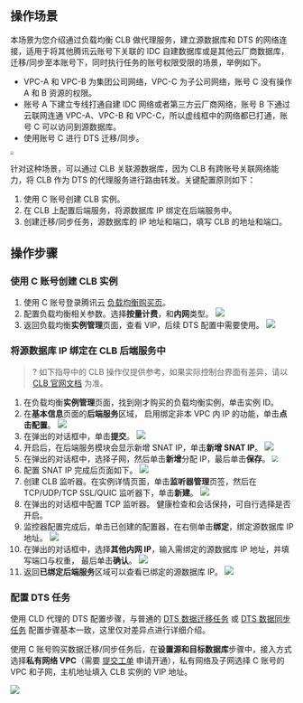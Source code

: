## 操作场景
本场景为您介绍通过负载均衡 CLB 做代理服务，建立源数据库和 DTS 的网络连接，适用于将其他腾讯云账号下关联的 IDC 自建数据库或是其他云厂商数据库，迁移/同步至本账号下，同时执行任务的账号权限受限的场景，举例如下。

- VPC-A 和 VPC-B 为集团公司网络，VPC-C 为子公司网络，账号 C 没有操作 A 和 B 资源的权限。
- 账号 A 下建立专线打通自建 IDC 网络或者第三方云厂商网络，账号 B 下通过云联网连通 VPC-A、VPC-B 和 VPC-C，所以虚线框中的网络都已打通，账号 C 可以访问到源数据库。
- 使用账号 C 进行 DTS 迁移/同步。<br>
<img src="https://qcloudimg.tencent-cloud.cn/raw/e9520643090f507ab8a9b4f8741f064e.png" style="zoom:40%;" />

针对这种场景，可以通过 CLB 关联源数据库，因为 CLB 有跨账号关联网络能力，将 CLB 作为 DTS 的代理服务进行路由转发。关键配置原则如下：
1. 使用 C 账号创建 CLB 实例。
2. 在 CLB 上配置后端服务，将源数据库 IP 绑定在后端服务中。
3. 创建迁移/同步任务，源数据库的 IP 地址和端口，填写 CLB 的地址和端口。

## 操作步骤
### 使用 C 账号创建 CLB 实例
1. 使用 C 账号登录腾讯云 [负载均衡购买页](https://buy.cloud.tencent.com/lb)。
2. 配置负载均衡相关参数。选择**按量计费**，和**内网**类型。
   ![](https://qcloudimg.tencent-cloud.cn/raw/ba4a65e0f1ca0b3f5c9db449e8ff7e84.png)
3. 返回负载均衡**实例管理**页面，查看 VIP，后续 DTS 配置中需要使用。
   ![](https://qcloudimg.tencent-cloud.cn/raw/26c81a412e61922ae9190c836b0cb864.png)

### 将源数据库 IP 绑定在 CLB 后端服务中
> ? 如下指导中的 CLB 操作仅提供参考，如果实际控制台界面有差异，请以 [CLB 官网文档](https://cloud.tencent.com/document/product/214/48181) 为准。

1. 在负载均衡**实例管理**页面，找到刚才购买的负载均衡实例，单击实例 ID。
2. 在**基本信息**页面的**后端服务**区域， 启用绑定非本 VPC 内 IP 的功能，单击**点击配置**。
   ![](https://main.qcloudimg.com/raw/098726f17524d02f8b9edc63f092d71d.png)
3. 在弹出的对话框中，单击**提交**。
   ![](https://main.qcloudimg.com/raw/da669f277fc1daf118292804c69d5de5.png) 
4. 开启后，在后端服务模块会显示新增 SNAT IP，单击**新增 SNAT IP**。
   ![](https://qcloudimg.tencent-cloud.cn/raw/e14d3641f25f312a7729c67c41c5ddd7.png)
5. 在弹出的对话框中，选择子网，然后单击**新增**分配 IP，最后单击**保存**。
   <img src="https://qcloudimg.tencent-cloud.cn/raw/7ac0571408d5c63f767eb8534123f7d4.png" style="zoom:67%;" />
6. 配置 SNAT IP 完成后页面如下。
   ![](https://qcloudimg.tencent-cloud.cn/raw/0f022d634569aab3a9e1d0e72bf07f38.png)
7. 创建 CLB 监听器。在实例详情页面，单击**监听器管理**页签，然后在 TCP/UDP/TCP SSL/QUIC 监听器下，单击**新建**。
   ![](https://qcloudimg.tencent-cloud.cn/raw/f5c860ea1c18e9f297cda1d7a26ff82e.png)
8. 在弹出的对话框中配置 TCP 监听器。 健康检查和会话保持，可自行选择是否开启。
9. 监控器配置完成后，单击已创建的配置器，在右侧单击**绑定**，绑定源数据库 IP 地址。
   ![](https://qcloudimg.tencent-cloud.cn/raw/eddf3b1124ee4bac4e625e4a6915eda4.png)
10. 在弹出的对话框中，选择**其他内网 IP**，输入需绑定的源数据库 IP 地址，并填写端口与权重， 最后单击**确认**。
      ![](https://qcloudimg.tencent-cloud.cn/raw/8093627027247fcacfb30875ab1cd006.png)
11. 返回**已绑定后端服务**区域可以查看已绑定的源数据库 IP。
      ![](https://qcloudimg.tencent-cloud.cn/raw/c3dc35d9e9dd2e6955c62ddeed777ca2.png)

### 配置 DTS 任务
使用 CLD 代理的 DTS 配置步骤，与普通的 [DTS 数据迁移任务](https://cloud.tencent.com/document/product/571/58688) 或 [DTS 数据同步任务](https://cloud.tencent.com/document/product/571/56516) 配置步骤基本一致，这里仅对差异点进行详细介绍。

使用 C 账号购买数据迁移/同步任务后，在**设置源和目标数据库**步骤中，接入方式选择**私有网络 VPC**（需要 [提交工单](https://console.cloud.tencent.com/workorder/category) 申请开通），私有网络及子网选择 C 账号的 VPC 和子网，主机地址填入 CLB 实例的 VIP 地址。

![](https://qcloudimg.tencent-cloud.cn/raw/6406b54d41a2a1ba448e6c2bd8fb8df1.png)
